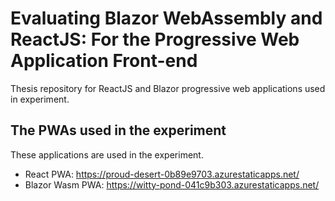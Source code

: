 # Evaluating Blazor WebAssembly and ReactJS: For the Progressive Web Application Front-end
Thesis repository for ReactJS and Blazor progressive web applications used in experiment.                                    

## The PWAs used in the experiment
These applications are used in the experiment.

- React PWA: https://proud-desert-0b89e9703.azurestaticapps.net/                                   
- Blazor Wasm PWA: https://witty-pond-041c9b303.azurestaticapps.net/
